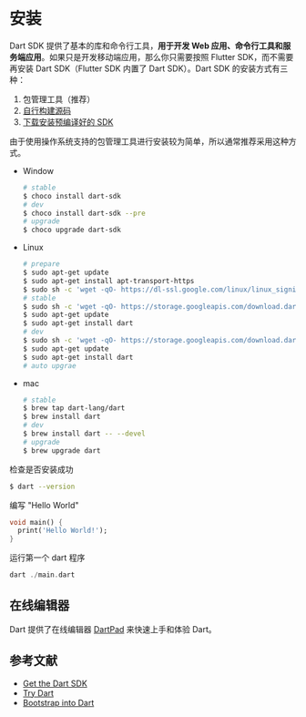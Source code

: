 # 安装

Dart SDK 提供了基本的库和命令行工具，**用于开发 Web 应用、命令行工具和服务端应用**。如果只是开发移动端应用，那么你只需要按照 Flutter SDK，而不需要再安装 Dart SDK（Flutter SDK 内置了 Dart SDK）。Dart SDK 的安装方式有三种：

1. 包管理工具（推荐）
2. [自行构建源码](https://github.com/dart-lang/sdk/wiki/Building)
3. [下载安装预编译好的 SDK](https://dart.dev/tools/sdk/archive)

由于使用操作系统支持的包管理工具进行安装较为简单，所以通常推荐采用这种方式。

- Window

    ```bash
    # stable
    $ choco install dart-sdk
    # dev
    $ choco install dart-sdk --pre
    # upgrade
    $ choco upgrade dart-sdk
    ```

- Linux

    ```bash
    # prepare
    $ sudo apt-get update
    $ sudo apt-get install apt-transport-https
    $ sudo sh -c 'wget -qO- https://dl-ssl.google.com/linux/linux_signing_key.pub | apt-key add -'
    # stable
    $ sudo sh -c 'wget -qO- https://storage.googleapis.com/download.dartlang.org/linux/debian/dart_stable.list > /etc/apt/sources.list.d/dart_stable.list'
    $ sudo apt-get update
    $ sudo apt-get install dart
    # dev
    $ sudo sh -c 'wget -qO- https://storage.googleapis.com/download.dartlang.org/linux/debian/dart_unstable.list > /etc/apt/sources.list.d/dart_unstable.list'
    $ sudo apt-get update
    $ sudo apt-get install dart
    # auto upgrae
    ```

- mac

    ```bash
    # stable
    $ brew tap dart-lang/dart
    $ brew install dart
    # dev
    $ brew install dart -- --devel
    # upgrade
    $ brew upgrade dart
    ```

检查是否安装成功

```bash
$ dart --version
```

编写 "Hello World"

```dart
void main() {
  print('Hello World!');
}
```

运行第一个 dart 程序

```dart
dart ./main.dart
```

## 在线编辑器

Dart 提供了在线编辑器 [DartPad](https://dartpad.dev/) 来快速上手和体验 Dart。

## 参考文献

- [Get the Dart SDK](https://dart.dev/get-dart)
- [Try Dart](https://dart.dev/#try-dart)
- [Bootstrap into Dart](https://flutter.dev/docs/resources/bootstrap-into-dart)

